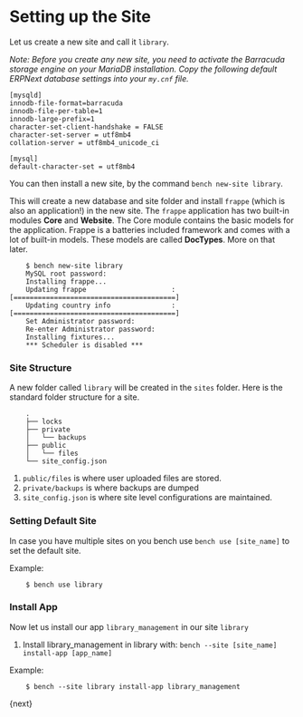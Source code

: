 # Setting up the Site

Let us create a new site and call it `library`.

*Note: Before you create any new site, you need to activate the Barracuda storage engine on your MariaDB installation.*
*Copy the following default ERPNext database settings into your `my.cnf` file.*

    [mysqld]
    innodb-file-format=barracuda
    innodb-file-per-table=1
    innodb-large-prefix=1
    character-set-client-handshake = FALSE
    character-set-server = utf8mb4
    collation-server = utf8mb4_unicode_ci

    [mysql]
    default-character-set = utf8mb4

You can then install a new site, by the command `bench new-site library`.

This will create a new database and site folder and install `frappe` (which is also an application!) in the new site. The `frappe` application has two built-in modules **Core** and **Website**. The Core module contains the basic models for the application. Frappe is a batteries included framework and comes with a lot of built-in models. These models are called **DocTypes**. More on that later.

```
	$ bench new-site library
	MySQL root password:
	Installing frappe...
	Updating frappe                     : [========================================]
	Updating country info               : [========================================]
	Set Administrator password:
	Re-enter Administrator password:
	Installing fixtures...
	*** Scheduler is disabled ***
```

### Site Structure

A new folder called `library` will be created in the `sites` folder. Here is the standard folder structure for a site.

```
	.
	├── locks
	├── private
	│   └── backups
	├── public
	│   └── files
	└── site_config.json
```

1. `public/files` is where user uploaded files are stored.
1. `private/backups` is where backups are dumped
1. `site_config.json` is where site level configurations are maintained.

### Setting Default Site

In case you have multiple sites on you bench use `bench use [site_name]` to set the default site.

Example:

```
	$ bench use library
```

### Install App

Now let us install our app `library_management` in our site `library`

1. Install library_management in library with: `bench --site [site_name] install-app [app_name]`

Example:

```
	$ bench --site library install-app library_management
```

{next}
